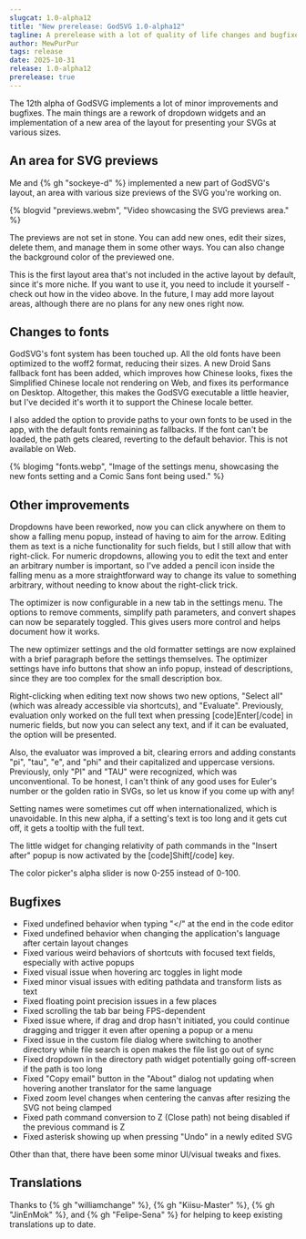 ```yaml
---
slugcat: 1.0-alpha12
title: "New prerelease: GodSVG 1.0-alpha12"
tagline: A prerelease with a lot of quality of life changes and bugfixes. It also introduces a new optional layout area that previews your SVGs at various sizes.
author: MewPurPur
tags: release
date: 2025-10-31
release: 1.0-alpha12
prerelease: true
---
```


The 12th alpha of GodSVG implements a lot of minor improvements and bugfixes. The main things are a rework of dropdown widgets and an implementation of a new area of the layout for presenting your SVGs at various sizes.

## An area for SVG previews

Me and {% gh "sockeye-d" %} implemented a new part of GodSVG's layout, an area with various size previews of the SVG you're working on.

{% blogvid "previews.webm", "Video showcasing the SVG previews area." %}

The previews are not set in stone. You can add new ones, edit their sizes, delete them, and manage them in some other ways. You can also change the background color of the previewed one.

This is the first layout area that's not included in the active layout by default, since it's more niche. If you want to use it, you need to include it yourself - check out how in the video above. In the future, I may add more layout areas, although there are no plans for any new ones right now.

## Changes to fonts

GodSVG's font system has been touched up. All the old fonts have been optimized to the woff2 format, reducing their sizes. A new Droid Sans fallback font has been added, which improves how Chinese looks, fixes the Simplified Chinese locale not rendering on Web, and fixes its performance on Desktop. Altogether, this makes the GodSVG executable a little heavier, but I've decided it's worth it to support the Chinese locale better.

I also added the option to provide paths to your own fonts to be used in the app, with the default fonts remaining as fallbacks. If the font can't be loaded, the path gets cleared, reverting to the default behavior. This is not available on Web.

{% blogimg "fonts.webp", "Image of the settings menu, showcasing the new fonts setting and a Comic Sans font being used." %}

## Other improvements

Dropdowns have been reworked, now you can click anywhere on them to show a falling menu popup, instead of having to aim for the arrow. Editing them as text is a niche functionality for such fields, but I still allow that with right-click. For numeric dropdowns, allowing you to edit the text and enter an arbitrary number is important, so I've added a pencil icon inside the falling menu as a more straightforward way to change its value to something arbitrary, without needing to know about the right-click trick.

The optimizer is now configurable in a new tab in the settings menu. The options to remove comments, simplify path parameters, and convert shapes can now be separately toggled. This gives users more control and helps document how it works.

The new optimizer settings and the old formatter settings are now explained with a brief paragraph before the settings themselves. The optimizer settings have info buttons that show an info popup, instead of descriptions, since they are too complex for the small description box.

Right-clicking when editing text now shows two new options, "Select all" (which was already accessible via shortcuts), and "Evaluate". Previously, evaluation only worked on the full text when pressing [code]Enter[/code] in numeric fields, but now you can select any text, and if it can be evaluated, the option will be presented.

Also, the evaluator was improved a bit, clearing errors and adding constants "pi", "tau", "e", and "phi" and their capitalized and uppercase versions. Previously, only "PI" and "TAU" were recognized, which was unconventional. To be honest, I can't think of any good uses for Euler's number or the golden ratio in SVGs, so let us know if you come up with any!

Setting names were sometimes cut off when internationalized, which is unavoidable. In this new alpha, if a setting's text is too long and it gets cut off, it gets a tooltip with the full text.

The little widget for changing relativity of path commands in the "Insert after" popup is now activated by the [code]Shift[/code] key.

The color picker's alpha slider is now 0-255 instead of 0-100.

## Bugfixes

- Fixed undefined behavior when typing "</" at the end in the code editor
- Fixed undefined behavior when changing the application's language after certain layout changes
- Fixed various weird behaviors of shortcuts with focused text fields, especially with active popups
- Fixed visual issue when hovering arc toggles in light mode
- Fixed minor visual issues with editing pathdata and transform lists as text
- Fixed floating point precision issues in a few places
- Fixed scrolling the tab bar being FPS-dependent
- Fixed issue where, if drag and drop hasn't initiated, you could continue dragging and trigger it even after opening a popup or a menu
- Fixed issue in the custom file dialog where switching to another directory while file search is open makes the file list go out of sync
- Fixed dropdown in the directory path widget potentially going off-screen if the path is too long
- Fixed "Copy email" button in the "About" dialog not updating when hovering another translator for the same language
- Fixed zoom level changes when centering the canvas after resizing the SVG not being clamped
- Fixed path command conversion to Z (Close path) not being disabled if the previous command is Z
- Fixed asterisk showing up when pressing "Undo" in a newly edited SVG

Other than that, there have been some minor UI/visual tweaks and fixes.

## Translations

Thanks to {% gh "williamchange" %}, {% gh "Kiisu-Master" %}, {% gh "JinEnMok" %}, and {% gh "Felipe-Sena" %} for helping to keep existing translations up to date.
